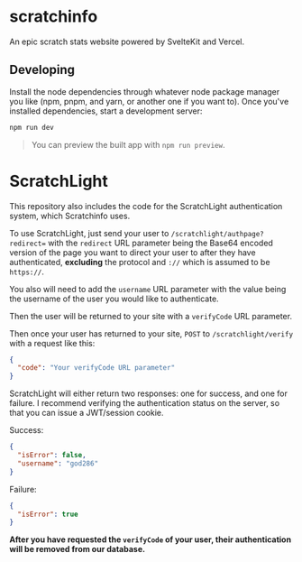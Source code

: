 # scratchinfo

An epic scratch stats website powered by SvelteKit and Vercel.

## Developing

Install the node dependencies through whatever node package manager you like (npm, pnpm, and yarn, or another one if you want to).
Once you've installed dependencies, start a development server:

```bash
npm run dev
```

> You can preview the built app with `npm run preview`.

# ScratchLight

This repository also includes the code for the ScratchLight authentication system, which Scratchinfo uses.

To use ScratchLight, just send your user to `/scratchlight/authpage?redirect=` with the `redirect` URL parameter being the Base64 encoded version of the page you want to direct your user to after they have authenticated, **excluding** the protocol and `://` which is assumed to be `https://`.

You also will need to add the `username` URL parameter with the value being the username of the user you would like to authenticate.

Then the user will be returned to your site with a `verifyCode` URL parameter.

Then once your user has returned to your site, `POST` to `/scratchlight/verify` with a request like this:

```json
{
  "code": "Your verifyCode URL parameter"
}
```

ScratchLight will either return two responses: one for success, and one for failure. I recommend verifying the authentication status on the server, so that you can issue a JWT/session cookie.

Success:

```json
{
  "isError": false,
  "username": "god286"
}
```

Failure:

```json
{
  "isError": true
}
```

**After you have requested the `verifyCode` of your user, their authentication will be removed from our database.**
